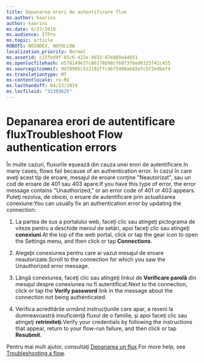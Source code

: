 ```yaml
---
title: Depanarea erori de autentificare flux
ms.author: kaarins
author: kaarins
ms.date: 6/27/2018
ms.audience: ITPro
ms.topic: article
ROBOTS: NOINDEX, NOFOLLOW
localization_priority: Normal
ms.assetid: c15fed9f-65c6-422e-9d32-87e889a44b51
ms.openlocfilehash: e578149e37c86178b98cf6073f6ed6325f42c455
ms.sourcegitcommit: 9d78905c512192ffc4675468abd2efc5f2e4baf4
ms.translationtype: MT
ms.contentlocale: ro-RO
ms.lasthandoff: 04/23/2019
ms.locfileid: "32393625"
---
```

# <a name="troubleshoot-flow-authentication-errors"></a><span data-ttu-id="84d4c-102">Depanarea erori de autentificare flux</span><span class="sxs-lookup"><span data-stu-id="84d4c-102">Troubleshoot Flow authentication errors</span></span>

<span data-ttu-id="84d4c-103">În multe cazuri, fluxurile eşuează din cauza unei erori de autentificare.</span><span class="sxs-lookup"><span data-stu-id="84d4c-103">In many cases, flows fail because of an authentication error.</span></span> <span data-ttu-id="84d4c-104">În cazul în care aveţi acest tip de eroare, mesajul de eroare conţine "Neautorizat", sau un cod de eroare de 401 sau 403 apare.</span><span class="sxs-lookup"><span data-stu-id="84d4c-104">If you have this type of error, the error message contains "Unauthorized," or an error code of 401 or 403 appears.</span></span> <span data-ttu-id="84d4c-105">Puteţi rezolva, de obicei, o eroare de autentificare prin actualizarea conexiune:</span><span class="sxs-lookup"><span data-stu-id="84d4c-105">You can usually fix an authentication error by updating the connection:</span></span>
  
1. <span data-ttu-id="84d4c-106">La partea de sus a portalului web, faceţi clic sau atingeţi pictograma de viteze pentru a deschide meniul de setări, apoi faceţi clic sau atingeţi **conexiuni**.</span><span class="sxs-lookup"><span data-stu-id="84d4c-106">At the top of the web portal, click or tap the gear icon to open the Settings menu, and then click or tap **Connections**.</span></span>
    
2. <span data-ttu-id="84d4c-107">Alegeþi conexiunea pentru care ai vazut mesajul de eroare neautorizate.</span><span class="sxs-lookup"><span data-stu-id="84d4c-107">Scroll to the connection for which you saw the Unauthorized error message.</span></span>
    
3. <span data-ttu-id="84d4c-108">Lângă conexiunea, faceţi clic sau atingeţi linkul de **Verificare parolă** din mesajul despre conexiunea nu fi autentificat.</span><span class="sxs-lookup"><span data-stu-id="84d4c-108">Next to the connection, click or tap the **Verify password** link in the message about the connection not being authenticated.</span></span> 
    
4. <span data-ttu-id="84d4c-109">Verifica acreditările urmând instrucţiunile care apar, a reveni la dumneavoastră insuficienţă fluxul de o familie, şi apoi faceţi clic sau atingeţi **retrimiteţi**.</span><span class="sxs-lookup"><span data-stu-id="84d4c-109">Verify your credentials by following the instructions that appear, return to your flow-run failure, and then click or tap **Resubmit**.</span></span>
    
<span data-ttu-id="84d4c-110">Pentru mai mult ajutor, consultaţi [Depanarea un flux](https://go.microsoft.com/fwlink/?linkid=872110).</span><span class="sxs-lookup"><span data-stu-id="84d4c-110">For more help, see [Troubleshooting a flow](https://go.microsoft.com/fwlink/?linkid=872110).</span></span>
  


